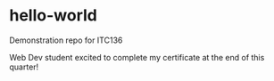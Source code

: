 # hello-world
Demonstration repo for ITC136

Web Dev student excited to complete my certificate at the end of this quarter!
